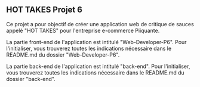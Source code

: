 ## HOT TAKES Projet 6 ##

Ce projet a pour objectif de créer une application web de critique de sauces appelé "HOT TAKES" pour l'entreprise e-commerce Piiquante.

La partie front-end de l'application est intitulé "Web-Developer-P6". Pour l'initialiser, vous trouverez toutes les indications nécessaire dans le README.md du dossier "Web-Developer-P6".

La partie back-end de l'application est intitulé "back-end". Pour l'initialiser, vous trouverez toutes les indications nécessaire dans le README.md du dossier "back-end".